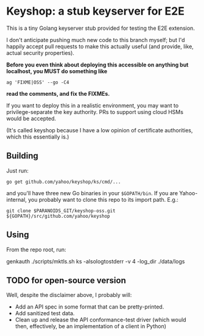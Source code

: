 # Keyshop: a stub keyserver for E2E

This is a tiny Golang keyserver stub provided for testing the
E2E extension.

I don't anticipate pushing much new code to this branch myself;
but I'd happily accept pull requests to make this actually useful
(and provide, like, actual security properties).

**Before you even think about deploying this accessible on anything
but localhost, you MUST do something like**

    ag 'FIXME|OSS' --go -C4

**read the comments, and fix the FIXMEs.**

If you want to deploy this in a realistic environment, you may
want to privilege-separate the key authority. PRs to support using
cloud HSMs would be accepted.

(It's called keyshop because I have a low opinion of certificate
authorities, which this essentially is.)

## Building

Just run:

    go get github.com/yahoo/keyshop/ks/cmd/...

and you'll have three new Go binaries in your `$GOPATH/bin`. If
you are Yahoo-internal, you probably want to clone this repo to
its import path. E.g.:

    git clone $PARANOIDS_GIT/keyshop-oss.git ${GOPATH}/src/github.com/yahoo/keyshop

## Using

From the repo root, run:

   genkauth
   ./scripts/mktls.sh
   ks -alsologtostderr -v 4 -log_dir ./data/logs
    

## TODO for open-source version

Well, despite the disclaimer above, I probably will:

- Add an API spec in some format that can be pretty-printed.
- Add sanitized test data.
- Clean up and release the API conformance-test driver (which would
  then, effectively, be an implementation of a client in Python)
